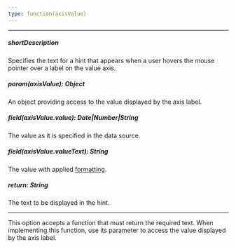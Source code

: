 ```yaml
---
type: function(axisValue)
---
```

---
##### shortDescription
Specifies the text for a hint that appears when a user hovers the mouse pointer over a label on the value axis.

##### param(axisValue): Object
An object providing access to the value displayed by the axis label.

##### field(axisValue.value): Date|Number|String
The value as it is specified in the data source.

##### field(axisValue.valueText): String
The value with applied <a href="/Documentation/16_2/ApiReference/Data_Visualization_Widgets/dxPolarChart/Configuration/valueAxis/label/#format">formatting</a>.

##### return: String
The text to be displayed in the hint.

---
This option accepts a function that must return the required text. When implementing this function, use its parameter to access the value displayed by the axis label.